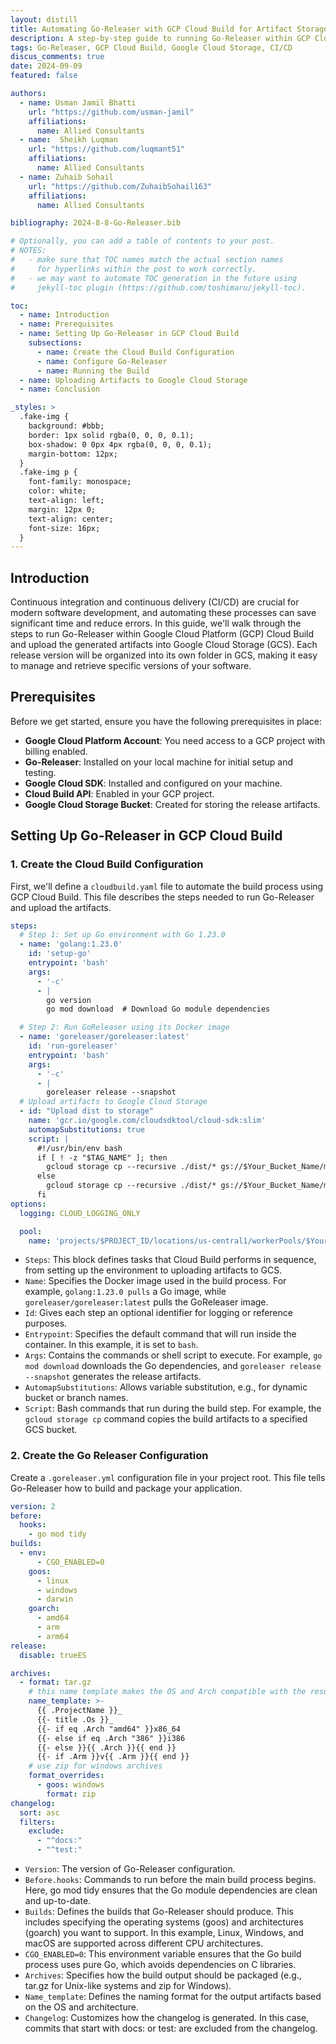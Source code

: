 ```yaml
---
layout: distill
title: Automating Go-Releaser with GCP Cloud Build for Artifact Storage
description: A step-by-step guide to running Go-Releaser within GCP Cloud Build and uploading generated artifacts to Google Cloud Storage, organized by version.
tags: Go-Releaser, GCP Cloud Build, Google Cloud Storage, CI/CD
discus_comments: true
date: 2024-09-09
featured: false

authors:
  - name: Usman Jamil Bhatti
    url: "https://github.com/usman-jamil"
    affiliations:
      name: Allied Consultants
  - name:  Sheikh Luqman
    url: "https://github.com/luqmant51"
    affiliations:
      name: Allied Consultants
  - name: Zuhaib Sohail
    url: "https://github.com/ZuhaibSohail163"
    affiliations:
      name: Allied Consultants

bibliography: 2024-8-8-Go-Releaser.bib

# Optionally, you can add a table of contents to your post.
# NOTES:
#   - make sure that TOC names match the actual section names
#     for hyperlinks within the post to work correctly.
#   - we may want to automate TOC generation in the future using
#     jekyll-toc plugin (https://github.com/toshimaru/jekyll-toc).

toc:
  - name: Introduction
  - name: Prerequisites
  - name: Setting Up Go-Releaser in GCP Cloud Build
    subsections:
      - name: Create the Cloud Build Configuration
      - name: Configure Go-Releaser
      - name: Running the Build
  - name: Uploading Artifacts to Google Cloud Storage
  - name: Conclusion

_styles: >
  .fake-img {
    background: #bbb;
    border: 1px solid rgba(0, 0, 0, 0.1);
    box-shadow: 0 0px 4px rgba(0, 0, 0, 0.1);
    margin-bottom: 12px;
  }
  .fake-img p {
    font-family: monospace;
    color: white;
    text-align: left;
    margin: 12px 0;
    text-align: center;
    font-size: 16px;
  }
---
```


## Introduction

Continuous integration and continuous delivery (CI/CD) are crucial for modern software development, and automating these processes can save significant time and reduce errors. In this guide, we'll walk through the steps to run Go-Releaser within Google Cloud Platform (GCP) Cloud Build and upload the generated artifacts into Google Cloud Storage (GCS). Each release version will be organized into its own folder in GCS, making it easy to manage and retrieve specific versions of your software.

## Prerequisites

Before we get started, ensure you have the following prerequisites in place:

- **Google Cloud Platform Account**: You need access to a GCP project with billing enabled.
- **Go-Releaser**: Installed on your local machine for initial setup and testing.
- **Google Cloud SDK**: Installed and configured on your machine.
- **Cloud Build API**: Enabled in your GCP project.
- **Google Cloud Storage Bucket**: Created for storing the release artifacts.

## Setting Up Go-Releaser in GCP Cloud Build

### 1. Create the Cloud Build Configuration

First, we'll define a `cloudbuild.yaml` file to automate the build process using GCP Cloud Build. This file describes the steps needed to run Go-Releaser and upload the artifacts.


```yaml
steps:
  # Step 1: Set up Go environment with Go 1.23.0
  - name: 'golang:1.23.0'
    id: 'setup-go'
    entrypoint: 'bash'
    args:
      - '-c'
      - |
        go version
        go mod download  # Download Go module dependencies

  # Step 2: Run GoReleaser using its Docker image
  - name: 'goreleaser/goreleaser:latest'
    id: 'run-goreleaser'
    entrypoint: 'bash'
    args:
      - '-c'
      - |
        goreleaser release --snapshot
  # Upload artifacts to Google Cloud Storage
  - id: "Upload dist to storage"
    name: 'gcr.io/google.com/cloudsdktool/cloud-sdk:slim'
    automapSubstitutions: true
    script: |
      #!/usr/bin/env bash
      if [ ! -z "$TAG_NAME" ]; then
        gcloud storage cp --recursive ./dist/* gs://$Your_Bucket_Name/main/$TAG_NAME/
      else
        gcloud storage cp --recursive ./dist/* gs://$Your_Bucket_Name/main/dist/
      fi
options:
  logging: CLOUD_LOGGING_ONLY

  pool:
    name: 'projects/$PROJECT_ID/locations/us-central1/workerPools/$Your_Private_Pool_Name'
```
- `Steps`: This block defines tasks that Cloud Build performs in sequence, from setting up the environment to uploading artifacts to GCS.
- `Name`: Specifies the Docker image used in the build process. For example, `golang:1.23.0 pulls` a Go image, while `goreleaser/goreleaser:latest` pulls the GoReleaser image.
- `Id`: Gives each step an optional identifier for logging or reference purposes.
- `Entrypoint`: Specifies the default command that will run inside the container. In this example, it is set to `bash`.
- `Args`: Contains the commands or shell script to execute. For example, `go mod download` downloads the Go dependencies, and `goreleaser release --snapshot` generates the release artifacts.
- `AutomapSubstitutions`: Allows variable substitution, e.g., for dynamic bucket or branch names.
- `Script`: Bash commands that run during the build step. For example, the `gcloud storage cp` command copies the build artifacts to a specified GCS bucket.

### 2. Create the Go Releaser Configuration
Create a `.goreleaser.yml` configuration file in your project root. This file tells Go-Releaser how to build and package your application.

```yaml
version: 2
before:
  hooks:
    - go mod tidy
builds:
  - env:
      - CGO_ENABLED=0
    goos:
      - linux
      - windows
      - darwin
    goarch:
      - amd64
      - arm
      - arm64
release:
  disable: trueES

archives:
  - format: tar.gz
    # this name template makes the OS and Arch compatible with the results of `uname`.
    name_template: >-
      {{ .ProjectName }}_
      {{- title .Os }}_
      {{- if eq .Arch "amd64" }}x86_64
      {{- else if eq .Arch "386" }}i386
      {{- else }}{{ .Arch }}{{ end }}
      {{- if .Arm }}v{{ .Arm }}{{ end }}
    # use zip for windows archives
    format_overrides:
      - goos: windows
        format: zip
changelog:
  sort: asc
  filters:
    exclude:
      - "^docs:"
      - "^test:"
```
- `Version`: The version of Go-Releaser configuration.
- `Before.hooks`: Commands to run before the main build process begins. Here, go mod tidy ensures that the Go module dependencies are clean and up-to-date.
- `Builds`: Defines the builds that Go-Releaser should produce. This includes specifying the operating systems (goos) and architectures (goarch) you want to support. In this example, Linux, Windows, and macOS are supported across different CPU architectures.
- `CGO_ENABLED=0`: This environment variable ensures that the Go build process uses pure Go, which avoids dependencies on C libraries.
- `Archives`: Specifies how the build output should be packaged (e.g., tar.gz for Unix-like systems and zip for Windows).
- `Name_template`: Defines the naming format for the output artifacts based on the OS and architecture.
- `Changelog`: Customizes how the changelog is generated. In this case, commits that start with docs: or test: are excluded from the changelog.